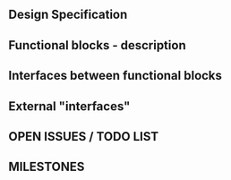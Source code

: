## Design Specification

## Functional blocks - description




## Interfaces between functional blocks





## External "interfaces"






## OPEN ISSUES / TODO LIST





## MILESTONES 





